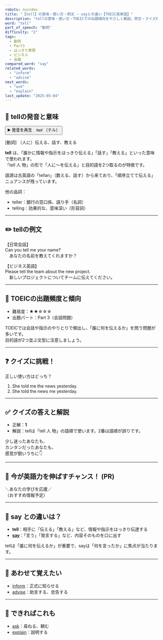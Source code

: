 ```yaml
---
robots: noindex
title: "【tell】の意味・使い方・例文 ― sayとの違い【TOEIC英単語】"
description: "tellの意味・使い方・TOEICでの出題傾向をやさしく解説。例文・クイズ付きでsayとの違いもわかりやすく学べます。"
word: "tell"
part_of_speech: "動詞"
difficulty: "2"
tags:
  - 動詞
  - Part3
  - はっきり表現
  - ビジネス
  - 会議
compared_word: "say"
related_words:
  - "inform"
  - "advise"
next_words:
  - "ask"
  - "explain"
last_update: "2025-05-04"
---
```


## 🔰 tellの発音と意味

<button class="play-audio" onclick="playTTS('tell')">
  <span class="play-audio-main">
    ▶️ 発音を再生　/tel/
  </span>
  <span class="play-audio-sub">
    （テル）
  </span>
</button>

[動詞] （人に）伝える、話す、教える

**tell** は、「誰かに情報や指示をはっきり伝える」「話す」「教える」といった意味で使われます。  
「tell 人 物」の形で「人に～を伝える」と目的語を2つ取るのが特徴です。

語源は古英語の「tellan」（数える、話す）から来ており、「順序立てて伝える」ニュアンスが残っています。

他の品詞：  
- teller：銀行の窓口係、語り手（名詞）
- telling：効果的な、意味深い（形容詞）

---

## ✏️ tellの例文

【日常会話】  
Can you tell me your name?  
　あなたの名前を教えてくれますか？

【ビジネス英語】  
Please tell the team about the new project.  
　新しいプロジェクトについてチームに伝えてください。

---

## 🎯 TOEICの出題頻度と傾向

- 難易度：★★☆☆☆
- 出題パート：Part 3（会話問題）

TOEICでは会話や指示のやりとりで頻出し、「誰に何を伝えるか」を問う問題が多いです。  
目的語が2つ並ぶ文型に注意しましょう。

---

## ❓ クイズに挑戦！

正しい使い方はどっち？

1. She told me the news yesterday.  
2. She told the news me yesterday.

---

## ✅ クイズの答えと解説

- 正解：**1**
- 解説：tellは「tell 人 物」の語順で使います。2番は語順が誤りです。

少し迷ったあなたも、  
カンタンだったあなたも、  
感覚が鋭いうちに👇️

---

## 🚀 今が英語力を伸ばすチャンス！ (PR)

<div class="info-center">
＼あなたの学びを応援／<br>  
（おすすめ情報予定）
</div>

---

## 🤔  say との違いは？

- **tell**：相手に「伝える」「教える」など、情報や指示をはっきり伝達する
- **[say](/word/say/)**：「言う」「発言する」など、内容そのものを口に出す

tellは「誰に何を伝えるか」が重要で、sayは「何を言ったか」に焦点が当たります。

---

## 🧩 あわせて覚えたい

- [inform](/word/inform/)：正式に知らせる
- [advise](/word/advise/)：助言する、忠告する

---

## 📖 できればこれも

- [ask](/word/ask/)：尋ねる、頼む
- [explain](/word/explain/)：説明する

<!-- cvid: aid06_bid37 -->
